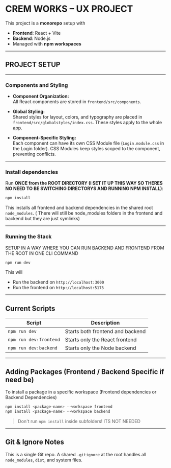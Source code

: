 # CREM WORKS – UX PROJECT

This project is a **monorepo** setup with

- **Frontend**: React + Vite
- **Backend**: Node.js
- Managed with **npm workspaces**

---

## PROJECT SETUP

---

### Components and Styling

- **Component Organization:**  
  All React components are stored in `frontend/src/components`.

- **Global Styling:**  
  Shared styles for layout, colors, and typography are placed in `frontend/src/globalstyles/index.css`. These styles apply to the whole app.

- **Component-Specific Styling:**  
  Each component can have its own CSS Module file (`Login.module.css` in the Login folder). CSS Modules keep styles scoped to the component, preventing conflicts.

---

### Install dependencies

Run **ONCE from the ROOT DIRECTORY (I SET IT UP THIS WAY SO THERES NO NEED TO BE SWITCHING DIRECTORYS AND RUNNING NPM INSTALL)**:

```bash
npm install
```

This installs all frontend and backend dependencies in the shared root `node_modules`. ( There will still be node_modules folders in the frontend and backend but they are just symlinks)

---

### Running the Stack

SETUP IN A WAY WHERE YOU CAN RUN BACKEND AND FRONTEND FROM THE ROOT IN ONE CLI COMMAND

```bash
npm run dev
```

This will
- Run the backend on `http://localhost:3000`
- Run the frontend on `http://localhost:5173`

---

## Current Scripts

| Script            | Description                    |
|------------------|--------------------------------|
| `npm run dev`     | Starts both frontend and backend |
| `npm run dev:frontend` | Starts only the React frontend |
| `npm run dev:backend`  | Starts only the Node backend |

---

## Adding Packages (Frontend / Backend Specific if need be)

To install a package in a specific workspace (Frontend dependencies or Backend Dependencies)

```bash
npm install <package-name> --workspace frontend
npm install <package-name> --workspace backend
```

> Don't run `npm install` inside subfolders! ITS NOT NEEDED

---

## Git & Ignore Notes

This is a single Git repo. A shared `.gitignore` at the root handles all `node_modules`, `dist`, and system files.